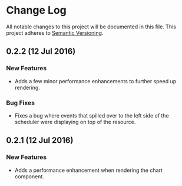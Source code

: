 # Change Log
All notable changes to this project will be documented in this file.
This project adheres to [Semantic Versioning](http://semver.org/).

## 0.2.2 (12 Jul 2016)
### New Features
- Adds a few minor performance enhancements to further speed up rendering.

### Bug Fixes
- Fixes a bug where events that spilled over to the left side of the scheduler
were displaying on top of the resource.

## 0.2.1 (12 Jul 2016)
### New Features
- Adds a performance enhancement when rendering the chart component.
